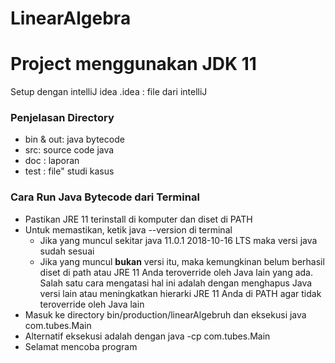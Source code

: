# LinearAlgebra

<h1>Project menggunakan JDK 11</h1>

<p>
  Setup dengan intelliJ idea
  .idea : file dari intelliJ
</p>

<h3>Penjelasan Directory</h3>
<ul>
  <li>bin & out: java bytecode</li>
  <li>src: source code java</li>
  <li>doc : laporan</li>
  <li>test : file" studi kasus</li>
</ul>

<h3>Cara Run Java Bytecode dari Terminal</h3>
<ul>
  <li>Pastikan JRE 11 terinstall di komputer dan diset di PATH</li>
  <li>Untuk memastikan, ketik java --version di terminal
    <ul>
      <li> Jika yang muncul sekitar java 11.0.1 2018-10-16 LTS maka versi java sudah sesuai </li>
      <li> Jika yang muncul <b>bukan</b> versi itu, maka kemungkinan belum berhasil diset di path atau JRE 11 Anda teroverride oleh Java lain yang ada. Salah satu cara mengatasi                 hal ini adalah dengan menghapus Java versi lain atau meningkatkan hierarki JRE 11 Anda di PATH agar tidak teroverride oleh Java lain</li>
    </ul>
  </li>
  <li>Masuk ke directory bin/production/linearAlgebruh dan eksekusi java com.tubes.Main</li>
  <li>Alternatif eksekusi adalah dengan java -cp <absolute_path> com.tubes.Main</li>
  <li>Selamat mencoba program</li>
</ul>
   
